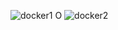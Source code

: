 ![docker1](https://user-images.githubusercontent.com/125658337/223643706-cb57bc7d-212f-4f61-9cb5-09735d50443d.jpg)
O
![docker2](https://user-images.githubusercontent.com/125658337/223644148-2db263c6-d2fa-4eae-b148-282a1b2100de.jpg)
